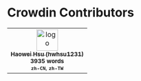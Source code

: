 <h1 id="crowdin-contributors">
Crowdin Contributors
</h1>

<!-- CROWDIN-CONTRIBUTORS-START -->
<table>
  <tbody>
    <tr>
      <td align="center" valign="top">
        <a href="https://crowdin.com/profile/hwhsu1231"><img alt="logo" style="width: 50px" src="https://crowdin-static.downloads.crowdin.com/avatar/15619673/medium/2c1c17f04c7d3131cd44cba220d3ab93.png" />
          <br />
          <sub><b>Haowei Hsu (hwhsu1231)</b></sub></a>
        <br />
        <sub><b>3935 words</b></sub>
        <br /><sub><b><code title="Chinese Simplified">zh-CN</code></b>, <b><code title="Chinese Traditional">zh-TW</code></b></sub>
      </td>
    </tr>
  </tbody>
</table>
<!-- CROWDIN-CONTRIBUTORS-END -->